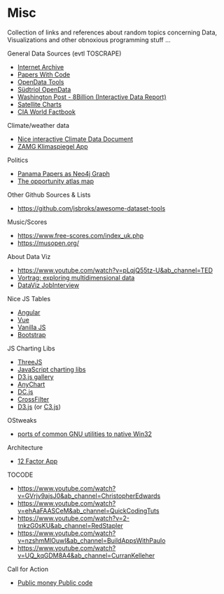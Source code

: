 # Misc

Collection of links and references about random topics concerning Data, Visualizations and other obnoxious programming stuff ...

General Data Sources (evtl TOSCRAPE)

- [Internet Archive](https://archive.org/)
- [Papers With Code](https://paperswithcode.com/)
- [OpenData Tools](http://opendata-tools.org/en/)
- [Südtriol OpenData](http://daten.buergernetz.bz.it/de/dataset)
- [Washington Post - 8Billion (Interactive Data Report)](https://www.washingtonpost.com/world/interactive/2022/world-population-8-billion/?pwapi_token=eyJ0eXAiOiJKV1QiLCJhbGciOiJIUzI1NiJ9.eyJzdWJpZCI6IjIwMDAxMTk4IiwicmVhc29uIjoiZ2lmdCIsIm5iZiI6MTY2ODU3ODMzNiwiaXNzIjoic3Vic2NyaXB0aW9ucyIsImV4cCI6MTY2OTc4NzkzNiwiaWF0IjoxNjY4NTc4MzM2LCJqdGkiOiIxNzYzMGRkZi1lZmMyLTRkYTYtODUyNC1kNzQzMmMxZWZiNGUiLCJ1cmwiOiJodHRwczovL3d3dy53YXNoaW5ndG9ucG9zdC5jb20vd29ybGQvaW50ZXJhY3RpdmUvMjAyMi93b3JsZC1wb3B1bGF0aW9uLTgtYmlsbGlvbi8ifQ.M-OJi_V1ruUnVwq7PQ9FNSSD3AzEGZ-i0Zk52HfcvWY&itid=gfta)
- [Satellite Charts](https://satellitecharts.xyz/index.html)
- [CIA World Factbook](https://www.cia.gov/the-world-factbook/)

Climate/weather data
- [Nice interactive Climate Data Document](https://klimadashboard.at/)
- [ZAMG Klimaspiegel App](https://www.zamg.ac.at/cms/de/klima/klima-aktuell/klimamonitoring)

Politics
- [Panama Papers as Neo4j Graph](https://github.com/neo4j-graph-examples/icij-panama-papers)
- [The opportunity atlas map](https://www.opportunityatlas.org/)

Other Github Sources & Lists
- https://github.com/jsbroks/awesome-dataset-tools

Music/Scores
- https://www.free-scores.com/index_uk.php
- https://musopen.org/

About Data Viz
- https://www.youtube.com/watch?v=pLqjQ55tz-U&ab_channel=TED
- [Vortrag: exploring multidimensional data](https://www.youtube.com/watch?v=ypc7Ul9LkxA&ab_channel=BocoupLLC)
- [DataViz JobInterview](https://paldhous.github.io/ucb/2015/dataviz/week3.html)

Nice JS Tables
- [Angular](https://www.primefaces.org/primeng/#/table)
- [Vue](https://github.com/ratiw/vuetable-2-with-laravel-5.4)
- [Vanilla JS](https://github.com/olifolkerd/tabulator)
- [Bootstrap](https://examples.bootstrap-table.com/)

JS Charting Libs
- [ThreeJS](https://threejs.org/)
- [JavaScript charting libs](https://www.youtube.com/watch?v=gmLzi1w85t4&ab_channel=CODEISEVERYTHING)
- [D3.js gallery](https://github.com/d3/d3/wiki/Gallery)
- [AnyChart](https://www.anychart.com/)
- [DC.js](https://dc-js.github.io/dc.js/)
- [CrossFilter](https://crossfilter.github.io/crossfilter/)
- [D3.js](https://d3js.org/) (or [C3.js](https://drarmstr.github.io/chartcollection/))

OStweaks
- [ports of common GNU utilities to native Win32](https://unxutils.sourceforge.net/)

Architecture
- [12 Factor App](https://12factor.net/)

TOCODE
- https://www.youtube.com/watch?v=GVrjv9ajsJ0&ab_channel=ChristopherEdwards
- https://www.youtube.com/watch?v=ehAaFAASCeM&ab_channel=QuickCodingTuts
- https://www.youtube.com/watch?v=2-tnkzG0sKU&ab_channel=RedStapler
- https://www.youtube.com/watch?v=nzshmMlOuwI&ab_channel=BuildAppsWithPaulo
- https://www.youtube.com/watch?v=UQ_kqGDM8A4&ab_channel=CurranKelleher

Call for Action
- [Public money Public code](https://publiccode.eu/en/)
